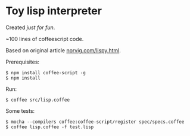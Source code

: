 Toy lisp interpreter
===

Created *just for fun*.

~100 lines of coffeescript code.

Based on original article [norvig.com/lispy.html](http://norvig.com/lispy.html).

Prerequisites:

	$ npm install coffee-script -g
	$ npm install

Run:

	$ coffee src/lisp.coffee

Some tests:
	
	$ mocha --compilers coffee:coffee-script/register spec/specs.coffee
	$ coffee lisp.coffee -f test.lisp
